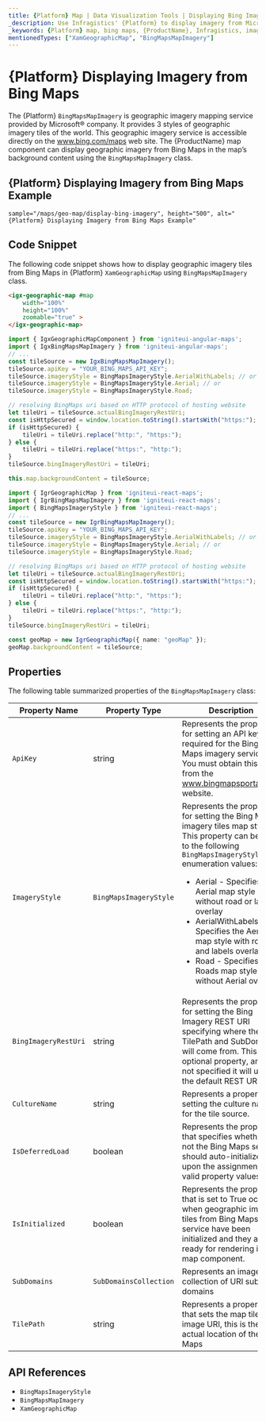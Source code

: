 ```yaml
---
title: {Platform} Map | Data Visualization Tools | Displaying Bing Imagery | Infragistics
_description: Use Infragistics' {Platform} to display imagery from Microsoft Bing Maps. View {ProductName} map tutorials!
_keywords: {Platform} map, bing maps, {ProductName}, Infragistics, imagery tile source, map background
mentionedTypes: ["XamGeographicMap", "BingMapsMapImagery"]
---
```

# {Platform} Displaying Imagery from Bing Maps

The {Platform} `BingMapsMapImagery` is geographic imagery mapping service provided by Microsoft® company. It provides 3 styles of geographic imagery tiles of the world. This geographic imagery service is accessible directly on the <a href="http://www.bing.com/maps" target="_blank">www.bing.com/maps</a> web site. The {ProductName} map component can display geographic imagery from Bing Maps in the map’s background content using the `BingMapsMapImagery` class.

## {Platform} Displaying Imagery from Bing Maps Example


`sample="/maps/geo-map/display-bing-imagery", height="500", alt="{Platform} Displaying Imagery from Bing Maps Example"`



<div class="divider--half"></div>

## Code Snippet
The following code snippet shows how to display geographic imagery tiles from Bing Maps in {Platform} `XamGeographicMap` using `BingMapsMapImagery` class.

```html
<igx-geographic-map #map
    width="100%"
    height="100%"
    zoomable="true" >
</igx-geographic-map>
```

```ts
import { IgxGeographicMapComponent } from 'igniteui-angular-maps';
import { IgxBingMapsMapImagery } from 'igniteui-angular-maps';
// ...
const tileSource = new IgxBingMapsMapImagery();
tileSource.apiKey = "YOUR_BING_MAPS_API_KEY";
tileSource.imageryStyle = BingMapsImageryStyle.AerialWithLabels; // or
tileSource.imageryStyle = BingMapsImageryStyle.Aerial; // or
tileSource.imageryStyle = BingMapsImageryStyle.Road;

// resolving BingMaps uri based on HTTP protocol of hosting website
let tileUri = tileSource.actualBingImageryRestUri;
const isHttpSecured = window.location.toString().startsWith("https:");
if (isHttpSecured) {
    tileUri = tileUri.replace("http:", "https:");
} else {
    tileUri = tileUri.replace("https:", "http:");
}
tileSource.bingImageryRestUri = tileUri;

this.map.backgroundContent = tileSource;
```

```ts
import { IgrGeographicMap } from 'igniteui-react-maps';
import { IgrBingMapsMapImagery } from 'igniteui-react-maps';
import { BingMapsImageryStyle } from 'igniteui-react-maps';
// ...
const tileSource = new IgrBingMapsMapImagery();
tileSource.apiKey = "YOUR_BING_MAPS_API_KEY";
tileSource.imageryStyle = BingMapsImageryStyle.AerialWithLabels; // or
tileSource.imageryStyle = BingMapsImageryStyle.Aerial; // or
tileSource.imageryStyle = BingMapsImageryStyle.Road;

// resolving BingMaps uri based on HTTP protocol of hosting website
let tileUri = tileSource.actualBingImageryRestUri;
const isHttpSecured = window.location.toString().startsWith("https:");
if (isHttpSecured) {
    tileUri = tileUri.replace("http:", "https:");
} else {
    tileUri = tileUri.replace("https:", "http:");
}
tileSource.bingImageryRestUri = tileUri;

const geoMap = new IgrGeographicMap({ name: "geoMap" });
geoMap.backgroundContent = tileSource;
```

## Properties
The following table summarized properties of the `BingMapsMapImagery` class:

| Property Name  | Property Type   | Description   |
|----------------|-----------------|---------------|
|`ApiKey`|string|Represents the property for setting an API key required for the Bing Maps imagery service. You must obtain this key from the <a href="http://www.bingmapsportal.coms" target="_blank">www.bingmapsportal.com</a> website.|
|`ImageryStyle`|`BingMapsImageryStyle`|Represents the property for setting the Bing Maps imagery tiles map style. This property can be set to the following `BingMapsImageryStyle` enumeration values: <ul><li> Aerial - Specifies the Aerial map style without road or labels overlay</li> <li> AerialWithLabels - Specifies the Aerial map style with road and labels overlay</li><li> Road - Specifies the Roads map style without Aerial overlay</li></ul>|
|`BingImageryRestUri`|string|Represents the property for setting the Bing Imagery REST URI specifying where the TilePath and SubDomains will come from. This is an optional property, and if not specified it will use the default REST URI.|
|`CultureName`|string|Represents a property for setting the culture name for the tile source.|
|`IsDeferredLoad`|boolean|Represents the property that specifies whether or not the Bing Maps service should auto-initialized upon the assignment of valid property values.|
|`IsInitialized`|boolean|Represents the property that is set to True occurs when geographic imagery tiles from Bing Maps service have been initialized and they are ready for rendering in the map component.|
|`SubDomains`|`SubDomainsCollection`|Represents an image collection of URI sub domains|
|`TilePath`|string|Represents a property that sets the map tile image URI, this is the actual location of the Bing Maps|

## API References

 - `BingMapsImageryStyle`
 - `BingMapsMapImagery`
 - `XamGeographicMap`